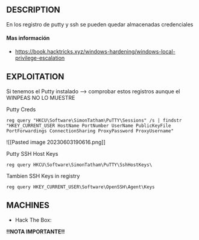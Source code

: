 
## DESCRIPTION

En los registro de putty y ssh se pueden quedar almacenadas credenciales


#### Mas información
* https://book.hacktricks.xyz/windows-hardening/windows-local-privilege-escalation


## EXPLOITATION

Si tenemos el Putty instalado --> comprobar estos registros aunque el WINPEAS NO LO MUESTRE

Putty Creds
```
reg query "HKCU\Software\SimonTatham\PuTTY\Sessions" /s | findstr "HKEY_CURRENT_USER HostName PortNumber UserName PublicKeyFile PortForwardings ConnectionSharing ProxyPassword ProxyUsername"

```

![[Pasted image 20230603190616.png]]

Putty SSH Host Keys

```
reg query HKCU\Software\SimonTatham\PuTTY\SshHostKeys\
```

Tambien SSH Keys in registry

```
reg query HKEY_CURRENT_USER\Software\OpenSSH\Agent\Keys
```

## MACHINES

* Hack The Box: 

**!!NOTA IMPORTANTE!!** 